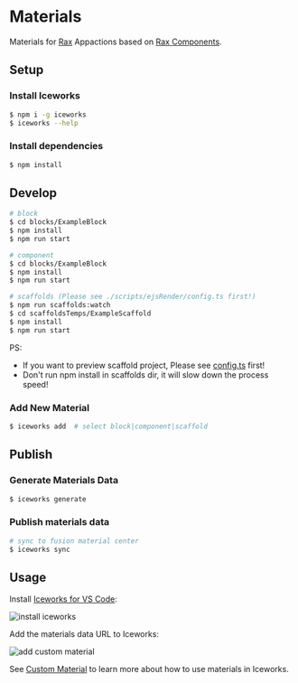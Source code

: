 # Materials

Materials for [Rax](https://rax.js.org/) Appactions based on [Rax Components](https://rax.js.org/docs/components/about). 

## Setup

### Install Iceworks

```bash
$ npm i -g iceworks
$ iceworks --help
```

### Install dependencies

```bash
$ npm install
```

## Develop

```bash
# block
$ cd blocks/ExampleBlock
$ npm install
$ npm run start

# component
$ cd blocks/ExampleBlock
$ npm install
$ npm run start

# scaffolds (Please see ./scripts/ejsRender/config.ts first!)
$ npm run scaffolds:watch
$ cd scaffoldsTemps/ExampleScaffold
$ npm install
$ npm run start
```

PS: 
* If you want to preview scaffold project, Please see [config.ts](./scripts/ejsRender/config/ts) first!
* Don't run npm install in scaffolds dir, it will slow down the process speed!

### Add New Material

```bash
$ iceworks add  # select block|component|scaffold
```

## Publish

### Generate Materials Data

```bash
$ iceworks generate
```

### Publish materials data

```bash
# sync to fusion material center
$ iceworks sync
```

## Usage

Install [Iceworks for VS Code](https://marketplace.visualstudio.com/items?itemName=iceworks-team.iceworks):

![install iceworks](https://img.alicdn.com/tfs/TB1EdEDfODsXe8jSZR0XXXK6FXa-1446-906.gif)

Add the materials data URL to Iceworks:

![add custom material](https://img.alicdn.com/tfs/TB1g9iMjTM11u4jSZPxXXahcXXa-1446-906.gif)

See [Custom Material](https://ice.work/docs/iceworks/guide/material) to learn more about how to use materials in Iceworks.